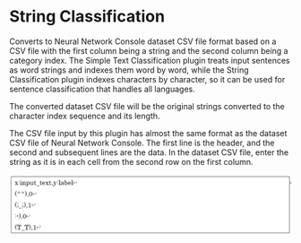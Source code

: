 # String Classification
Converts to Neural Network Console dataset CSV file format based on a CSV file with the first column being a string and the second column being a category index. The Simple Text Classification plugin treats input sentences as word strings and indexes them word by word, while the String Classification plugin indexes characters by character, so it can be used for sentence classification that handles all languages.

The converted dataset CSV file will be the original strings converted to the character index sequence and its length.

The CSV file input by this plugin has almost the same format as the dataset CSV file of Neural Network Console. The first line is the header, and the second and subsequent lines are the data. In the dataset CSV file, enter the string as it is in each cell from the second row on the first column.

![](StringClassification.png)